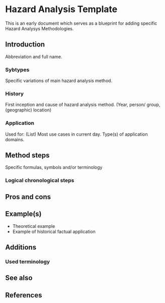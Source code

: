 # Hazard Analysis Template
This is an early document which serves as a blueprint for adding specific Hazard Analysys Methodologies.


## Introduction 
Abbreviation and full name. 

### Sybtypes
Specific variations of main hazard analysis method.

### History
First inception and cause of hazard analysis method. (Year, person/ group, (geographic) location)

### Application
Used for: (List)
Most use cases in current day. Type(s) of application domains.

## Method steps
 
Specific formulas, symbols and/or terminology


### Logical chronological steps

## Pros and cons

## Example(s)
* Theoretical example
* Example of historical factual application

## Additions

### Used terminology

## See also

## References



